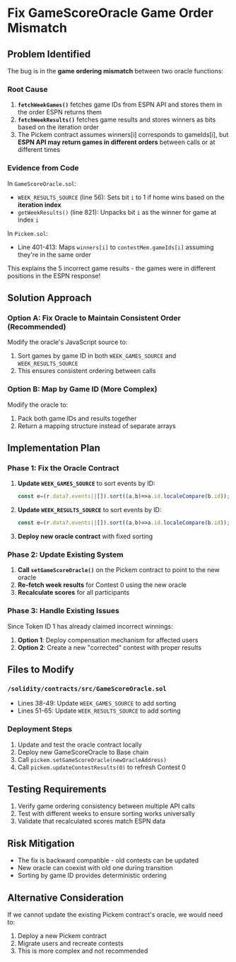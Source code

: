 <!-- 6ef6c354-92c0-415d-acea-14b130069523 dbd37177-55c4-466f-bb27-7b28e8d52819 -->
# Fix GameScoreOracle Game Order Mismatch

## Problem Identified

The bug is in the **game ordering mismatch** between two oracle functions:

### Root Cause

1. **`fetchWeekGames()`** fetches game IDs from ESPN API and stores them in the order ESPN returns them
2. **`fetchWeekResults()`** fetches game results and stores winners as bits based on the iteration order
3. The Pickem contract assumes winners[i] corresponds to gameIds[i], but **ESPN API may return games in different orders** between calls or at different times

### Evidence from Code

In `GameScoreOracle.sol`:

- `WEEK_RESULTS_SOURCE` (line 56): Sets bit `i` to 1 if home wins based on the **iteration index**
- `getWeekResults()` (line 821): Unpacks bit `i` as the winner for game at index `i`

In `Pickem.sol`:

- Line 401-413: Maps `winners[i]` to `contestMem.gameIds[i]` assuming they're in the same order

This explains the 5 incorrect game results - the games were in different positions in the ESPN response!

## Solution Approach

### Option A: Fix Oracle to Maintain Consistent Order (Recommended)

Modify the oracle's JavaScript source to:

1. Sort games by game ID in both `WEEK_GAMES_SOURCE` and `WEEK_RESULTS_SOURCE`
2. This ensures consistent ordering between calls

### Option B: Map by Game ID (More Complex)

Modify the oracle to:

1. Pack both game IDs and results together
2. Return a mapping structure instead of separate arrays

## Implementation Plan

### Phase 1: Fix the Oracle Contract

1. **Update `WEEK_GAMES_SOURCE`** to sort events by ID:
   ```javascript
   const e=(r.data?.events||[]).sort((a,b)=>a.id.localeCompare(b.id));
   ```

2. **Update `WEEK_RESULTS_SOURCE`** to sort events by ID:
   ```javascript
   const e=(r.data?.events||[]).sort((a,b)=>a.id.localeCompare(b.id));
   ```

3. **Deploy new oracle contract** with fixed sorting

### Phase 2: Update Existing System

1. **Call `setGameScoreOracle()`** on the Pickem contract to point to the new oracle
2. **Re-fetch week results** for Contest 0 using the new oracle
3. **Recalculate scores** for all participants

### Phase 3: Handle Existing Issues

Since Token ID 1 has already claimed incorrect winnings:

1. **Option 1**: Deploy compensation mechanism for affected users
2. **Option 2**: Create a new "corrected" contest with proper results

## Files to Modify

### `/solidity/contracts/src/GameScoreOracle.sol`

- Lines 38-49: Update `WEEK_GAMES_SOURCE` to add sorting
- Lines 51-65: Update `WEEK_RESULTS_SOURCE` to add sorting

### Deployment Steps

1. Update and test the oracle contract locally
2. Deploy new GameScoreOracle to Base chain
3. Call `pickem.setGameScoreOracle(newOracleAddress)`
4. Call `pickem.updateContestResults(0)` to refresh Contest 0

## Testing Requirements

1. Verify game ordering consistency between multiple API calls
2. Test with different weeks to ensure sorting works universally
3. Validate that recalculated scores match ESPN data

## Risk Mitigation

- The fix is backward compatible - old contests can be updated
- New oracle can coexist with old one during transition
- Sorting by game ID provides deterministic ordering

## Alternative Consideration

If we cannot update the existing Pickem contract's oracle, we would need to:

1. Deploy a new Pickem contract
2. Migrate users and recreate contests
3. This is more complex and not recommended
